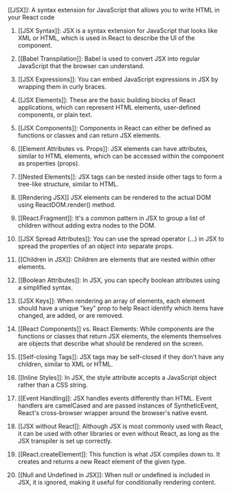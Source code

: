  [[JSX]]: A syntax extension for JavaScript that allows you to write HTML in your React code

1. [[JSX Syntax]]: JSX is a syntax extension for JavaScript that looks like XML or HTML, which is used in React to describe the UI of the component.

2. [[Babel Transpilation]]: Babel is used to convert JSX into regular JavaScript that the browser can understand.

3. [[JSX Expressions]]: You can embed JavaScript expressions in JSX by wrapping them in curly braces.

4. [[JSX Elements]]: These are the basic building blocks of React applications, which can represent HTML elements, user-defined components, or plain text.

5. [[JSX Components]]: Components in React can either be defined as functions or classes and can return JSX elements.

6. [[Element Attributes vs. Props]]: JSX elements can have attributes, similar to HTML elements, which can be accessed within the component as properties (props).

7. [[Nested Elements]]: JSX tags can be nested inside other tags to form a tree-like structure, similar to HTML.

8. [[Rendering JSX]] JSX elements can be rendered to the actual DOM using ReactDOM.render() method.

9. [[React.Fragment]]: It's a common pattern in JSX to group a list of children without adding extra nodes to the DOM.

10. [[JSX Spread Attributes]]: You can use the spread operator (...) in JSX to spread the properties of an object into separate props.

11. [[Children in JSX]]: Children are elements that are nested within other elements. 

12. [[Boolean Attributes]]: In JSX, you can specify boolean attributes using a simplified syntax.

13. [[JSX Keys]]: When rendering an array of elements, each element should have a unique "key" prop to help React identify which items have changed, are added, or are removed.

14. [[React Components]] vs. React Elements: While components are the functions or classes that return JSX elements, the elements themselves are objects that describe what should be rendered on the screen.

15. [[Self-closing Tags]]: JSX tags may be self-closed if they don't have any children, similar to XML or HTML.

16. [[Inline Styles]]: In JSX, the style attribute accepts a JavaScript object rather than a CSS string.

17. [[Event Handling]]: JSX handles events differently than HTML. Event handlers are camelCased and are passed instances of SyntheticEvent, React's cross-browser wrapper around the browser's native event.

18. [[JSX without React]]: Although JSX is most commonly used with React, it can be used with other libraries or even without React, as long as the JSX transpiler is set up correctly.

19. [[React.createElement]]: This function is what JSX compiles down to. It creates and returns a new React element of the given type.

20. [[Null and Undefined in JSX]]: When null or undefined is included in JSX, it is ignored, making it useful for conditionally rendering content.
